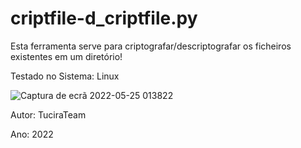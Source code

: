 # criptfile-d_criptfile.py

Esta ferramenta serve para criptografar/descriptografar os ficheiros existentes em um diretório!

Testado no Sistema: Linux


![Captura de ecrã 2022-05-25 013822](https://user-images.githubusercontent.com/53110905/170161213-379500ff-6cf9-4ce7-bb05-4003e5b4036b.png)


Autor: TuciraTeam

Ano: 2022
